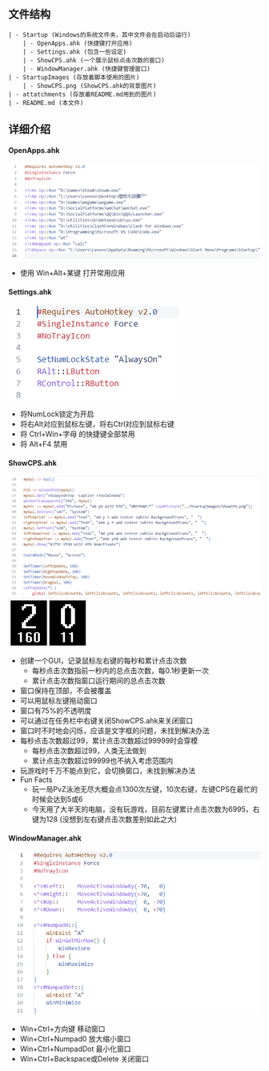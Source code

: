 ## 文件结构
    | - Startup (Windows的系统文件夹，其中文件会在启动后运行)
        | - OpenApps.ahk (快捷键打开应用)
        | - Settings.ahk (包含一些设定)
        | - ShowCPS.ahk (一个展示鼠标点击次数的窗口)
        | - WindowManager.ahk (快捷键管理窗口)
    | - StartupImages (存放着脚本使用的图片)
        | - ShowCPS.png (ShowCPS.ahk的背景图片)
    | - attatchments (存放着README.md用到的图片)
    | - README.md (本文件)


## 详细介绍

#### OpenApps.ahk
![Pasted image 20230110103248.png](attatchments/Pasted%20image%2020230110103248.png)
* 使用 Win+Alt+某键 打开常用应用

#### Settings.ahk
![Pasted image 20230110103555.png](attatchments/Pasted%20image%2020230110103555.png)
* 将NumLock锁定为开启
* 将右Alt对应到鼠标左键，将右Ctrl对应到鼠标右键
* 将 Ctrl+Win+字母 的快捷键全部禁用
* 将 Alt+F4 禁用

#### ShowCPS.ahk
![Pasted image 20230110103822.png](attatchments/Pasted%20image%2020230110103822.png)
![Pasted image 20230110103933.png](attatchments/Pasted%20image%2020230110103933.png)
* 创建一个GUI，记录鼠标左右键的每秒和累计点击次数 
	* 每秒点击次数指前一秒内的总点击次数，每0.1秒更新一次
	* 累计点击次数指窗口运行期间的总点击次数
* 窗口保持在顶部，不会被覆盖
* 可以用鼠标左键拖动窗口
* 窗口有75%的不透明度
* 可以通过在任务栏中右键关闭ShowCPS.ahk来关闭窗口
* 窗口时不时地会闪烁，应该是文字框的问题，未找到解决办法
* 每秒点击次数超过99，累计点击次数超过99999时会穿模
	* 每秒点击次数超过99，人类无法做到
	* 累计点击次数超过99999也不纳入考虑范围内
* 玩游戏时千万不能点到它，会切换窗口，未找到解决办法
* Fun Facts
	* 玩一局PvZ泳池无尽大概会点1300次左键，10次右键，左键CPS在最忙的时候会达到5或6
    * 今天用了大半天的电脑，没有玩游戏，目前左键累计点击次数为6995，右键为128 (没想到左右键点击次数差别如此之大)

#### WindowManager.ahk
![Pasted image 20230110105214.png](attatchments/Pasted%20image%2020230110105214.png)
* Win+Ctrl+方向键 移动窗口
* Win+Ctrl+Numpad0 放大缩小窗口
* Win+Ctrl+NumpadDot 最小化窗口
* Win+Ctrl+Backspace或Delete 关闭窗口
